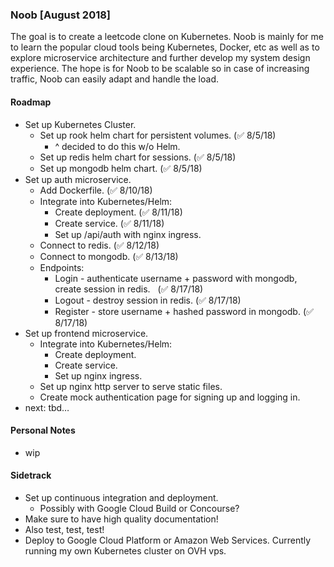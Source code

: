 ### Noob [August 2018]

The goal is to create a leetcode clone on Kubernetes. Noob is mainly for me to learn the popular cloud tools being Kubernetes, Docker, etc as well as to explore microservice architecture and further develop my system design experience. The hope is for Noob to be scalable so in case of increasing traffic, Noob can easily adapt and handle the load.

#### Roadmap
- Set up Kubernetes Cluster.
    * Set up rook helm chart for persistent volumes. (✅ 8/5/18)
        * ^ decided to do this w/o Helm.
    * Set up redis helm chart for sessions. (✅ 8/5/18)
    * Set up mongodb helm chart. (✅ 8/5/18)
- Set up auth microservice.
    * Add Dockerfile. (✅ 8/10/18)
    * Integrate into Kubernetes/Helm:
        * Create deployment. (✅ 8/11/18)
        * Create service. (✅ 8/11/18)
        * Set up /api/auth with nginx ingress.
    * Connect to redis. (✅ 8/12/18)
    * Connect to mongodb. (✅ 8/13/18)
    * Endpoints:
        * Login - authenticate username + password with mongodb,              create session in redis.               (✅ 8/17/18)
        * Logout - destroy session in redis. (✅ 8/17/18)
        * Register - store username + hashed password in mongodb. (✅ 8/17/18)
- Set up frontend microservice.
    * Integrate into Kubernetes/Helm:
        * Create deployment.
        * Create service.
        * Set up nginx ingress.
    * Set up nginx http server to serve static files.
    * Create mock authentication page for signing up and logging in.
- next: tbd…

#### Personal Notes
- wip

#### Sidetrack
- Set up continuous integration and deployment.
    * Possibly with Google Cloud Build or Concourse?
- Make sure to have high quality documentation!
- Also test, test, test!
- Deploy to Google Cloud Platform or Amazon Web Services. Currently running my own Kubernetes cluster on OVH vps.
